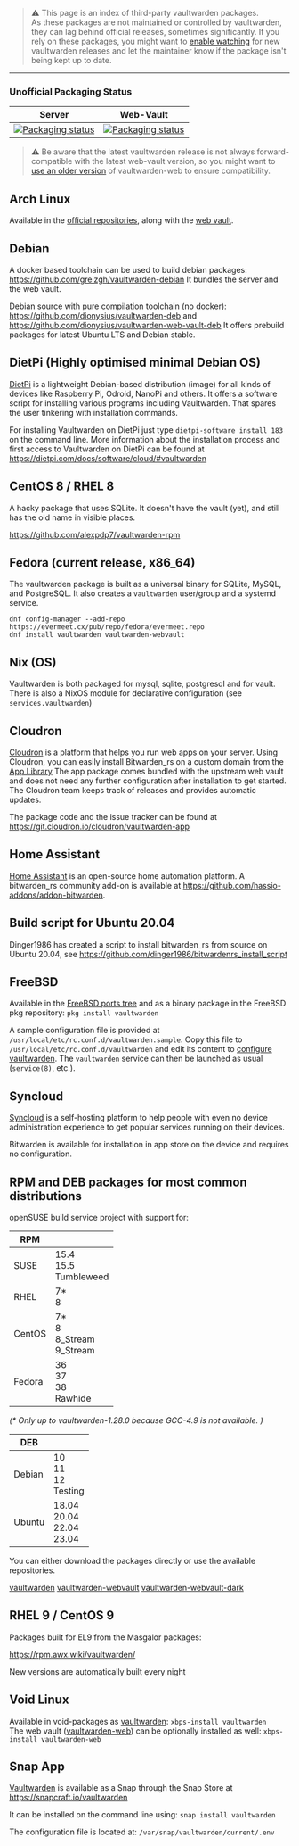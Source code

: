 > :warning: This page is an index of third-party vaultwarden packages.<br>
> As these packages are not maintained or controlled by vaultwarden, they can lag behind official releases, sometimes significantly. If you rely on these packages, you might want to [enable watching](https://docs.github.com/en/github/managing-subscriptions-and-notifications-on-github/viewing-your-subscriptions#configuring-your-watch-settings-for-an-individual-repository) for new vaultwarden releases and let the maintainer know if the package isn't being kept up to date.

***

### Unofficial Packaging Status
| Server | Web-Vault |
|--------|-----------|
|[![Packaging status](https://repology.org/badge/vertical-allrepos/vaultwarden.svg)](https://repology.org/project/vaultwarden/versions)|[![Packaging status](https://repology.org/badge/vertical-allrepos/vaultwarden-web.svg)](https://repology.org/project/vaultwarden-web/versions)|

> :warning: Be aware that the latest vaultwarden release is not always forward-compatible with the latest web-vault version, so you might want to [use an older version](https://github.com/dani-garcia/bw_web_builds/releases) of vaultwarden-web to ensure compatibility.<br />


## Arch Linux

Available in the [official repositories](https://archlinux.org/packages/community/x86_64/vaultwarden/), along with the [web vault](https://archlinux.org/packages/community/any/vaultwarden-web/).

## Debian

A docker based toolchain can be used to build debian packages: https://github.com/greizgh/vaultwarden-debian
It bundles the server and the web vault.

Debian source with pure compilation toolchain (no docker): https://github.com/dionysius/vaultwarden-deb and https://github.com/dionysius/vaultwarden-web-vault-deb
It offers prebuild packages for latest Ubuntu LTS and Debian stable.

## DietPi (Highly optimised minimal Debian OS)

[DietPi](https://dietpi.com/) is a lightweight Debian-based distribution (image) for all kinds of devices like Raspberry Pi, Odroid, NanoPi and others. It offers a software script for installing various programs including Vaultwarden. That spares the user tinkering with installation commands.

For installing Vaultwarden on DietPi just type `dietpi-software install 183` on the command line. More information about the installation process and first access to Vaultwarden on DietPi can be found at https://dietpi.com/docs/software/cloud/#vaultwarden

## CentOS 8 / RHEL 8

A hacky package that uses SQLite. It doesn't have the vault (yet), and still has the old name in visible places.

https://github.com/alexpdp7/vaultwarden-rpm

## Fedora (current release, x86_64)

The vaultwarden package is built as a universal binary for SQLite, MySQL, and PostgreSQL. It also creates a `vaultwarden` user/group and a systemd service.

```
dnf config-manager --add-repo https://evermeet.cx/pub/repo/fedora/evermeet.repo
dnf install vaultwarden vaultwarden-webvault
```

## Nix (OS)

Vaultwarden is both packaged for mysql, sqlite, postgresql and for vault. There is also a NixOS module for declarative configuration (see `services.vaultwarden`)

## Cloudron

[Cloudron](https://cloudron.io) is a platform that helps you run web apps on your server. 
Using Cloudron, you can easily install Bitwarden_rs on a custom domain from the [App Library](https://cloudron.io/store/com.github.bitwardenrs.html)
The app package comes bundled with the upstream web vault and does not need any further configuration after installation to get started. The Cloudron team keeps track of releases and provides automatic updates.

The package code and the issue tracker can be found at https://git.cloudron.io/cloudron/vaultwarden-app
 
## Home Assistant

[Home Assistant](https://www.home-assistant.io/) is an open-source home automation platform. A bitwarden_rs community add-on is available at https://github.com/hassio-addons/addon-bitwarden.

## Build script for Ubuntu 20.04

Dinger1986 has created a script to install bitwarden_rs from source on Ubuntu 20.04, see
https://github.com/dinger1986/bitwardenrs_install_script

## FreeBSD

Available in the [FreeBSD ports tree](https://www.freshports.org/security/vaultwarden/) and as a binary package in the FreeBSD pkg repository: `pkg install vaultwarden`

A sample configuration file is provided at `/usr/local/etc/rc.conf.d/vaultwarden.sample`. Copy this file to `/usr/local/etc/rc.conf.d/vaultwarden` and edit its content to [configure vaultwarden](https://github.com/dani-garcia/vaultwarden/wiki/Configuration-overview#configuration-options). The `vaultwarden` service can then be launched as usual (`service(8)`, etc.).

## Syncloud

[Syncloud](https://syncloud.org) is a self-hosting platform to help people with even no device administration experience to get popular services running on their devices.

Bitwarden is available for installation in app store on the device and requires no configuration.

## RPM and DEB packages for most common distributions

openSUSE build service project with support for:

| RPM    |                                 |
|--------|---------------------------------|
| SUSE   | 15.4<br>15.5<br>Tumbleweed      |
| RHEL   | 7*<br>8                         |
| CentOS | 7*<br>8<br>8_Stream<br>9_Stream |
| Fedora | 36<br>37<br>38<br>Rawhide       |

_(* Only up to vaultwarden-1.28.0 because GCC-4.9 is not available. )_

| DEB    |                                  |
|--------|----------------------------------|
| Debian | 10<br>11<br>12<br>Testing        |
| Ubuntu | 18.04<br>20.04<br>22.04<br>23.04 |

You can either download the packages directly or use the available repositories.

[vaultwarden](https://build.opensuse.org/package/show/home:Masgalor:Vaultwarden/vaultwarden)
[vaultwarden-webvault](https://build.opensuse.org/package/show/home:Masgalor:Vaultwarden/vaultwarden-webvault)
[vaultwarden-webvault-dark](https://build.opensuse.org/package/show/home:Masgalor:Vaultwarden/vaultwarden-webvault-dark)

## RHEL 9 / CentOS 9

Packages built for EL9 from the Masgalor packages:

https://rpm.awx.wiki/vaultwarden/

New versions are automatically built every night

## Void Linux

Available in void-packages as [vaultwarden](https://github.com/void-linux/void-packages/tree/master/srcpkgs/vaultwarden): `xbps-install vaultwarden`  
The web vault ([vaultwarden-web](https://github.com/void-linux/void-packages/tree/master/srcpkgs/vaultwarden-web)) can be optionally installed as well: `xbps-install vaultwarden-web`

## Snap App

[Vaultwarden](https://github.com/DownThePark/snapcraft-vaultwarden) is available as a Snap through the Snap Store at https://snapcraft.io/vaultwarden

It can be installed on the command line using: `snap install vaultwarden`

The configuration file is located at: `/var/snap/vaultwarden/current/.env`